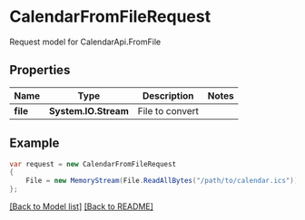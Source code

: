 
# CalendarFromFileRequest

Request model for CalendarApi.FromFile

## Properties

Name | Type | Description  | Notes
------------- | ------------- | ------------- | -------------
**file** |**System.IO.Stream**|File to convert |

## Example
```csharp
var request = new CalendarFromFileRequest
{ 
    File = new MemoryStream(File.ReadAllBytes("/path/to/calendar.ics"))
};
```

[[Back to Model list]](Models.md) [[Back to README]](README.md)
